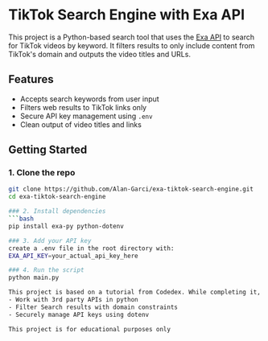# TikTok Search Engine with Exa API

This project is a Python-based search tool that uses the [Exa API](https://exa.ai) to search for TikTok videos by keyword. It filters results to only include content from TikTok's domain and outputs the video titles and URLs.

## Features

- Accepts search keywords from user input
- Filters web results to TikTok links only
- Secure API key management using `.env`
- Clean output of video titles and links

## Getting Started

### 1. Clone the repo
```bash
git clone https://github.com/Alan-Garci/exa-tiktok-search-engine.git
cd exa-tiktok-search-engine

### 2. Install dependencies
```bash
pip install exa-py python-dotenv

### 3. Add your API key
create a .env file in the root directory with:
EXA_API_KEY=your_actual_api_key_here

### 4. Run the script
python main.py

This project is based on a tutorial from Codedex. While completing it, I learned how to:
- Work with 3rd party APIs in python
- Filter Search results with domain constraints
- Securely manage API keys using dotenv

This project is for educational purposes only
